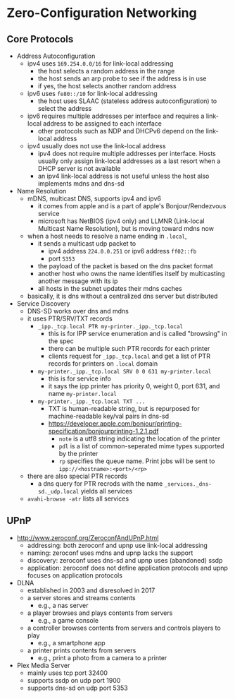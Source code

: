Zero-Configuration Networking
=============================

## Core Protocols

- Address Autoconfiguration
  - ipv4 uses `169.254.0.0/16` for link-local addressing
    - the host selects a random address in the range
    - the host sends an arp probe to see if the address is in use
    - if yes, the host selects another random address
  - ipv6 uses `fe80::/10` for link-local addressing
    - the host uses SLAAC (stateless address autoconfiguration) to select the
      address
  - ipv6 requires multiple addresses per interface and requires a link-local
    address to be assigned to each interface
    - other protocols such as NDP and DHCPv6 depend on the link-local address
  - ipv4 usually does not use the link-local address
    - ipv4 does not require multiple addresses per interface.  Hosts usually
      only assign link-local addresses as a last resort when a DHCP server is
      not available
    - an ipv4 link-local address is not useful unless the host also implements
      mdns and dns-sd
- Name Resolution
  - mDNS, multicast DNS, supports ipv4 and ipv6
    - it comes from apple and is a part of apple's Bonjour/Rendezvous service
    - microsoft has NetBIOS (ipv4 only) and LLMNR (Link-local Multicast Name
      Resolution), but is moving toward mdns now
  - when a host needs to resolve a name ending in `.local`,
    - it sends a multicast udp packet to
      - ipv4 address `224.0.0.251` or ipv6 address `ff02::fb`
      - port `5353`
    - the payload of the packet is based on the dns packet format
    - another host who owns the name identifies itself by multicasting another
      message with its ip
    - all hosts in the subnet updates their mdns caches
  - basically, it is dns without a centralized dns server but distributed
- Service Discovery
  - DNS-SD works over dns and mdns
  - it uses PTR/SRV/TXT records
    - `_ipp._tcp.local PTR my-printer._ipp._tcp.local`
      - this is for IPP service enumeration and is called "browsing" in the
        spec
      - there can be multiple such PTR records for each printer
      - clients request for `_ipp._tcp.local` and get a list of PTR records for
        printers on `.local` domain
    - `my-printer._ipp._tcp.local SRV 0 0 631 my-printer.local`
      - this is for service info
      - it says the ipp printer has priority 0, weight 0, port 631, and name
        `my-printer.local`
    - `my-printer._ipp._tcp.local TXT ...`
      - TXT is human-readable string, but is repurposed for machine-readable
        key/val pairs in dns-sd
      - <https://developer.apple.com/bonjour/printing-specification/bonjourprinting-1.2.1.pdf>
        - `note` is a utf8 string indicating the location of the printer
        - `pdl` is a list of common-seperated mime types supported by the
          printer
        - `rp` specifies the queue name.  Print jobs will be sent to
          `ipp://<hostname>:<port>/<rp>`
  - there are also special PTR records
    - a dns query for PTR recrods with the name `_services._dns-sd._udp.local`
      yields all services
  - `avahi-browse -atr` lists all services


## UPnP

- <http://www.zeroconf.org/ZeroconfAndUPnP.html>
  - addressing: both zeroconf and upnp use link-local addressing
  - naming: zeroconf uses mdns and upnp lacks the support
  - discovery: zeroconf uses dns-sd and upnp uses (abandoned) ssdp
  - application: zeroconf does not define application protocols and upnp
    focuses on application protocols
- DLNA
  - established in 2003 and disresolved in 2017
  - a server stores and streams contents
    - e.g., a nas server
  - a player browses and plays contents from servers
    - e.g., a game console
  - a controller browses contents from servers and controls players to play
    - e.g., a smartphone app
  - a printer prints contents from servers
    - e.g., print a photo from a camera to a printer
- Plex Media Server
  - mainly uses tcp port 32400
  - supports ssdp on udp port 1900
  - supports dns-sd on udp port 5353
